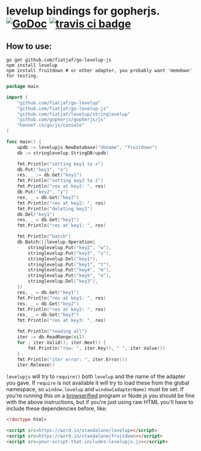 # levelup bindings for gopherjs.  [![GoDoc](https://godoc.org/github.com/fiatjaf/go-levelup-js?status.png)](http://godoc.org/github.com/fiatjaf/go-levelup-js) [![travis ci badge](https://travis-ci.org/fiatjaf/levelup-js.svg?branch=master)](https://travis-ci.org/fiatjaf/levelup-js)


## How to use:

```shell
go get github.com/fiatjaf/go-levelup-js
npm install levelup
npm install fruitdown # or other adapter, you probably want 'memdown' for testing.
```


```go
package main

import (
	"github.com/fiatjaf/go-levelup"
	"github.com/fiatjaf/go-levelup-js"
    "github.com/fiatjaf/levelup/stringlevelup"
	"github.com/gopherjs/gopherjs/js"
	"honnef.co/go/js/console"
)

func main() {
	updb := levelupjs.NewDatabase("dbname", "fruitdown")
	db := stringlevelup.StringDB(updb)

	fmt.Println("setting key1 to x")
	db.Put("key1", "x")
	res, _ := db.Get("key1")
	fmt.Println("setting key2 to 2")
	fmt.Println("res at key2: ", res)
	db.Put("key2", "y")
	res, _ = db.Get("key2")
	fmt.Println("res at key2: ", res)
	fmt.Println("deleting key1")
	db.Del("key1")
	res, _ = db.Get("key1")
	fmt.Println("res at key1: ", res)

	fmt.Println("batch")
	db.Batch([]levelup.Operation{
		stringlevelup.Put("key2", "w"),
		stringlevelup.Put("key3", "z"),
		stringlevelup.Del("key1"),
		stringlevelup.Put("key1", "t"),
		stringlevelup.Put("key4", "m"),
		stringlevelup.Put("key5", "n"),
		stringlevelup.Del("key3"),
	})
	res, _ = db.Get("key1")
	fmt.Println("res at key1: ", res)
	res, _ = db.Get("key2")
	fmt.Println("res at key2: ", res)
	res, _ = db.Get("key3")
	fmt.Println("res at key3: ", res)

	fmt.Println("reading all")
	iter := db.ReadRange(nil)
	for ; iter.Valid(); iter.Next() {
		fmt.Println("row: ", iter.Key(), " ", iter.Value())
	}
	fmt.Println("iter error: ", iter.Error())
	iter.Release()
```

`levelupjs` will try to `require()` both `levelup` and the name of the adapter you gave. If `require` is not available it will try to load these from the global namespace, so `window.levelup` and `window[adapterName]` must be set. If you're running this on a [browserified](http://browserify.org/) program or Node.js you should be fine with the above instructions, but if you're just using raw HTML you'll have to include these dependencies before, like:

```html
<!doctype html>

<script src=https://wzrd.in/standalone/levelup></script>
<script src=https://wzrd.in/standalone/fruitdown></script>
<script src=your-script-that-includes-levelupjs.js></script>
```
